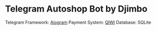 # Telegram Autoshop Bot by Djimbo

Telegram Framework: [Aiogram](https://github.com/aiogram/)
Payment System: [QIWI](https://qiwi.com)
Database: SQLite
